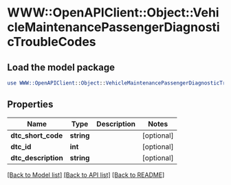 # WWW::OpenAPIClient::Object::VehicleMaintenancePassengerDiagnosticTroubleCodes

## Load the model package
```perl
use WWW::OpenAPIClient::Object::VehicleMaintenancePassengerDiagnosticTroubleCodes;
```

## Properties
Name | Type | Description | Notes
------------ | ------------- | ------------- | -------------
**dtc_short_code** | **string** |  | [optional] 
**dtc_id** | **int** |  | [optional] 
**dtc_description** | **string** |  | [optional] 

[[Back to Model list]](../README.md#documentation-for-models) [[Back to API list]](../README.md#documentation-for-api-endpoints) [[Back to README]](../README.md)


